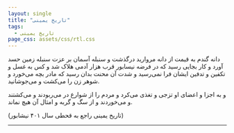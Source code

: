 ```yaml
---
layout: single
title: "تاریخ یمینی"
tags:
  - تاریخ یمینی
page_css: assets/css/rtl.css
---
```

 دانه گندم به قیمت از دانه مروارید درگذشت و سنبله آسمان بر عزت سنبله زمین حسد آورد و کار بجایی رسید که در فرضه نیسابور قرب هزار آدمی هلاک شد و کس به غسل و تکفین و تدفین ایشان فرا نمی‌رسید و شدت آن محنت بدان رسید که مادر بچه می‌خورد و شوهر زن را می‌کشت و می‌جوشانید.

 و به اجزا و اعضای او تزجی و تغذی می‌کرد و مردم را از شوارع در می‌ربودند و می‌کشتند و می‌خوردند و از سگ و گربه و امثال آن هیچ نماند.
 
 (تاریخ یمینی راجع به قحطی سال ۴۰۱ نیشابور)

---
